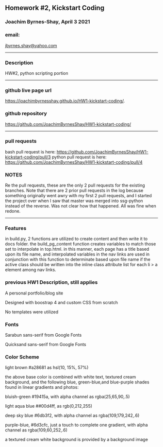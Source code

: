 ## Homework #2, Kickstart Coding
### Joachim Byrnes-Shay, April 3 2021
### email:  
jbyrnes.shay@yahoo.com

***

### Description
HW#2, python scripting portion

***

### github live page url
https://joachimbyrnesshay.github.io/HW1-kickstart-coding/. 

### github repository
https://github.com/JoachimByrnesShay/HW1-kickstart-coding/

***

### pull requests
bash pull request is here:
https://github.com/JoachimByrnesShay/HW1-kickstart-coding/pull/3
python pull request is here:
https://github.com/JoachimByrnesShay/HW1-kickstart-coding/pull/4

### NOTES
Re the pull requests, these are the only 2 pull requests for the existing branches.
Note that there are 2 prior pull requests in the log because something originally went awry
with my first 2 pull requests, and I started the project over when I saw that master was merged into ssg-python instead of the reverse.  Was not clear how that happened.   All was fine when redone.

***
### Features
in build.py, 2 functions are utilized to create content and then write it to docs folder.
the build_pg_content function creates variables to match those set to interpolate in top.html.
in this manner, each page has a title based upon its file name, and interpolated variables in the nav links are used in conjunction with this function to determinate based upon file name if the active class should be written into the inline class attribute list for each li > a element among nav links.


### previous HW1 Description, still applies
A personal portfolio/blog site

Designed with boostrap 4 and custom CSS from scratch

No templates were utilized

### Fonts
Sarabun sans-serif from Google Fonts

Quicksand sans-serif from Google Fonts 


### Color Scheme
light brown #a28681 as hsl(10, 15%, 57%)

the above base color is combined with white text, textured cream background, and the following blue, green-blue,and blue-purple shades found in linear gradients and photos:

bluish-green #19415a, with alpha channel as rgba(25,65,90,.5)

light aqua blue ##00d4ff, as rgb(0,212,255)

deep sky blue #6db3f2, with alpha channel as rgba(109,179,242,.6)

purple-blue, #6d3cfc, just a touch to complete one gradient, with alpha channel as rgba(109,60,252,.6)

a textured cream white background is provided by a background image



